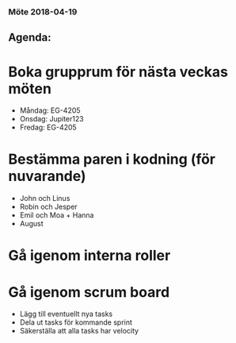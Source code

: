 ### Möte 2018-04-19

## Agenda:
# Boka grupprum för nästa veckas möten
- Måndag: EG-4205
- Onsdag: Jupiter123
- Fredag: EG-4205
# Bestämma paren i kodning (för nuvarande)
- John och Linus
- Robin och Jesper
- Emil och Moa + Hanna 
- August 
# Gå igenom interna roller
# Gå igenom scrum board
- Lägg till eventuellt nya tasks
- Dela ut tasks för kommande sprint
- Säkerställa att alla tasks har velocity
